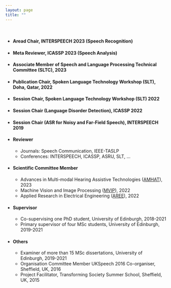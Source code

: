 ```yaml
---
layout: page
title: ""
---
```


<br>

* #### Aread Chair, INTERSPEECH 2023 (Speech Recognition) 
* #### Meta Reviewer, ICASSP 2023 (Speech Analysis)
* #### Associate Member of Speech and Language Processing Technical Committee (SLTC), 2023
* #### Publication Chair, Spoken Language Technology Workshop (SLT), Doha, Qatar, 2022
* #### Session Chair, Spoken Language Technology Workshop (SLT) 2022
* #### Session Chair (Language Disorder Detection), ICASSP 2022
* #### Session Chair (ASR for Noisy and Far-Field Speech), INTERSPEECH 2019


* #### Reviewer 
   - Journals: Speech Communication, IEEE-TASLP
   - Conferences: INTERSPEECH, ICASSP, ASRU, SLT, ...


* #### Scientific Committee Member 
  * Advances in Multi-modal Hearing Assistive Technologies ([AMHAT](https://cogmhear.org/amhat2023/)), 2023
  * Machine Vision and Image Processing ([MVIP](https://mvip2022.ismvipconf.ir/Sci.php)), 2022
  * Applied Research in Electrical Engineering ([AREE](https://aree2023.scu.ac.ir/fa/page.php?rid=58)), 2022
 
 
* #### Supervisor 
   - Co-supervising one PhD student, University of Edinburgh, 2018-2021
   - Primary supervisor of four MSc students, University of Edinburgh, 2019-2021


* #### Others  
   - Examiner of more than 15 MSc dissertations, University of Edinburgh, 2019-2021
   - Organisation Committee Member UKSpeech 2016 Co-organiser, Sheffield, UK, 2016
   - Project Facilitator, Transforming Society Summer School, Sheffield, UK, 2015

